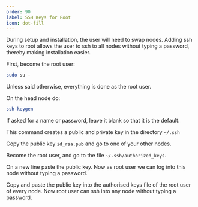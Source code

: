 ```yaml
---
order: 90
label: SSH Keys for Root
icon: dot-fill
---
```


During setup and installation, the user will need to swap nodes. Adding ssh keys to root allows the user to ssh to all nodes without typing a password, thereby making installation easier.

First, become the root user:

```bash
sudo su -
```

Unless said otherwise, everything is done as the root user.

On the head node do:

```bash
ssh-keygen
```

If asked for a name or password, leave it blank so that it is the default.

This command creates a public and private key in the directory `~/.ssh` 

Copy the public key `id_rsa.pub` and go to one of your other nodes.

Become the root user, and go to the file `~/.ssh/authorized_keys`.

On a new line paste the public key. Now as root user we can log into this node without typing a password.

Copy and paste the public key into the authorised keys file of the root user of every node. Now root user can ssh into any node without typing a password.
